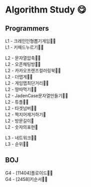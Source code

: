 # Algorithm Study 😋
## Programmers
L1 - 크레인인형뽑기게임🧚🐌  
L1 - 키패드누르기🧚🐌    

L2 - 문자열압축🧚🐌  
L2 - 오픈채팅방🧚🐌   
L2 - 카카오프렌즈컬러링북🧚🐌   
L2 - 더맵게🧚🐌   
L2 - 게임맵최단거리🧚🐌   
L2 - 땅따먹기🧚🐌   
L2 - JadenCase문자열만들기🧚🐌   
L2 - 튜플🧚🐌    
L2 - 타겟넘버🧚🐌   
L2 - 짝지어제거하기🐌   
L2 - 방문길이🐌   
L2 - 숫자의표현🐌   

L3 - 네트워크🧚🐌     
L3 - 순위🧚🐌   

## BOJ
G4 - [11404]플로이드🧚🐌   
G4 - [2458]키순서🧚🐌
